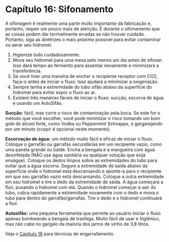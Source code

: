 # Capítulo 16: Sifonamento

A sifonagem é realmente uma parte muito importante da fabricação e, portanto, requer um pouco mais de atenção. É durante o sifonamento que as coisas podem dar terrivelmente erradas se não houver cuidado. Portanto, siga as diretrizes o mais próximo possível para evitar contaminar ou aerar seu hidromel.

1. Higienize tudo cuidadosamente.
2. Mova seu hidromel para uma mesa pelo menos um dia antes de sifonar. Isso dará tempo ao fermento para assentar novamente e minimizará a transferência.
3. Se você tiver uma maneira de encher o recipiente receptor com CO2, faça-o antes de iniciar o fluxo. Isso ajudará a minimizar a oxigenação.
4. Sempre tenha a extremidade do tubo sifão abaixo da superfície do hidromel para evitar expor o fluxo ao ar.
5. Existem três maneiras fáceis de iniciar o fluxo: sucção, escorva de água e usando um AutoSifão.

**Sucção:** fácil, mas corre o risco de contaminação pela boca. Se este for o método que você escolher, você pode minimizar o risco tomando um bom gole de álcool forte, como Vodka ou Peppermint Schnapps, e gargarejando por um minuto (cuspir é opcional neste momento).

**Escorvação de água:** um método muito fácil e eficaz de iniciar o fluxo. Coloque o garrafão ou garrafas secundárias em um recipiente vazio, como uma panela grande ou balde. Encha a bengala e a mangueira com água desinfetada (NÃO use água sanitária ou qualquer solução que exija enxágue). Coloque os dedos limpos sobre as extremidades do tubo para evitar que a água escorra. Segure a extremidade de saída abaixo da superfície onde o hidromel está descansando e aponte-a para o recipiente em que seu garrafão vazio está descansando. Coloque a outra extremidade em seu hidromel e tire o dedo da extremidade de saída. A água começará a fluir, puxando o hidromel com ela. Quando o hidromel começar a sair do tubo, cubra rapidamente a extremidade novamente com o dedo e mova o tubo para dentro do garrafão/garrafas. Tire o dedo e o hidromel continuará a fluir.

**Autosifão:** uma pequena ferramenta que permite ao usuário iniciar o fluxo apenas bombeando a bengala de trasfega. Muito fácil de usar e higiênico, mas não cabe no gargalo da maioria dos jarros de vinho de 3,8 litros.

Veja o [Capítulo 18](18-bottling.md) para técnicas de engarrafamento.